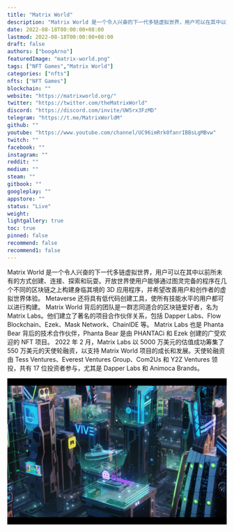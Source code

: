 ```yaml
---
title: "Matrix World"
description: "Matrix World 是一个令人兴奋的下一代多链虚拟世界，用户可以在其中以前所未有的方式创建、连接、探索和玩耍."
date: 2022-08-18T00:00:00+08:00
lastmod: 2022-08-18T00:00:00+08:00
draft: false
authors: ["boogArno"]
featuredImage: "matrix-world.png"
tags: ["NFT Games","Matrix World"]
categories: ["nfts"]
nfts: ["NFT Games"]
blockchain: ""
website: "https://matrixworld.org/"
twitter: "https://twitter.com/theMatrixWorld"
discord: "https://discord.com/invite/UW5rx3FzMD"
telegram: "https://t.me/MatrixWorldM"
github: ""
youtube: "https://www.youtube.com/channel/UC96imRrk0fanrIBBsLgMBvw"
twitch: ""
facebook: ""
instagram: ""
reddit: ""
medium: ""
steam: ""
gitbook: ""
googleplay: ""
appstore: ""
status: "Live"
weight: 
lightgallery: true
toc: true
pinned: false
recommend: false
recommend1: false
---
```

Matrix World 是一个令人兴奋的下一代多链虚拟世界，用户可以在其中以前所未有的方式创建、连接、探索和玩耍。开放世界使用户能够通过图灵完备的程序在几个不同的区块链之上构建身临其境的 3D 应用程序，并希望改善用户和创作者的虚拟世界体验。 Metaverse 还将具有低代码创建工具，使所有技能水平的用户都可以进行构建。
Matrix World 背后的团队是一群志同道合的区块链爱好者，名为 Matrix Labs。他们建立了著名的项目合作伙伴关系，包括 Dapper Labs、Flow Blockchain、Ezek、Mask Network、ChainIDE 等。 Matrix Labs 也是 Phanta Bear 背后的技术合作伙伴，Phanta Bear 是由 PHANTACi 和 Ezek 创建的广受欢迎的 NFT 项目。
2022 年 2 月，Matrix Labs 以 5000 万美元的估值成功筹集了 550 万美元的天使轮融资，以支持 Matrix World 项目的成长和发展。天使轮融资由 Tess Ventures、Everest Ventures Group、Com2Us 和 Y2Z Ventures 领投，共有 17 位投资者参与，尤其是 Dapper Labs 和 Animoca Brands。

![matrixworld-dapp-games-ethereum-image1_d89b0958d5480a9d4a5daf179d9fda14](matrixworld-dapp-games-ethereum-image1_d89b0958d5480a9d4a5daf179d9fda14.png)